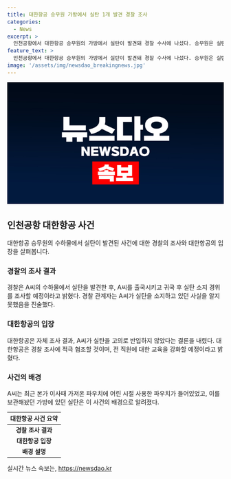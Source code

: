 ```yaml
---
title: 대한항공 승무원 가방에서 실탄 1개 발견 경찰 조사
categories:
  - News
excerpt: >
  인천공항에서 대한항공 승무원의 가방에서 실탄이 발견돼 경찰 수사에 나섰다. 승무원은 실탄을 고의로 반입한 것은 아니라고 주장했고, 대한항공은 이를 확인하고 경찰 수사에 적극 협력할 것이라고 밝혔다. 사람들의 안전에 대한 우려와 함께 대한항공의 조처와 교육 강화에 대한 관심을 불러일으키는 사건으로 보인다.
feature_text: >
  인천공항에서 대한항공 승무원의 가방에서 실탄이 발견돼 경찰 수사에 나섰다. 승무원은 실탄을 고의로 반입한 것은 아니라고 주장했고, 대한항공은 이를 확인하고 경찰 수사에 적극 협력할 것이라고 밝혔다. 사람들의 안전에 대한 우려와 함께 대한항공의 조처와 교육 강화에 대한 관심을 불러일으키는 사건으로 보인다.
image: '/assets/img/newsdao_breakingnews.jpg'
---
```


<p><img src="/assets/img/newsdao_breakingnews.jpg" alt="cryptoinkorea 속보" /></p>

<h2 data-ke-size="size26">인천공항 대한항공 사건</h2>

<p data-ke-size="size16">대한항공 승무원의 수하물에서 실탄이 발견된 사건에 대한 경찰의 조사와 대한항공의 입장을 살펴봅니다.</p>

<h3>경찰의 조사 결과</h3>

<p data-ke-size="size16">경찰은 A씨의 수하물에서 실탄을 발견한 후, A씨를 출국시키고 귀국 후 실탄 소지 경위를 조사할 예정이라고 밝혔다. 경찰 관계자는 A씨가 실탄을 소지하고 있던 사실을 알지 못했음을 진술했다.</p>

<h3>대한항공의 입장</h3>

<p data-ke-size="size16">대한항공은 자체 조사 결과, A씨가 실탄을 고의로 반입하지 않았다는 결론을 내렸다. 대한항공은 경찰 조사에 적극 협조할 것이며, 전 직원에 대한 교육을 강화할 예정이라고 밝혔다.</p>

<h3>사건의 배경</h3>

<p data-ke-size="size16">A씨는 최근 본가 이사때 가져온 파우치에 어린 시절 사용한 파우치가 들어있었고, 이를 보관해놨던 가방에 있던 실탄은 이 사건의 배경으로 알려졌다.</p>

<table>
<thead>
<tr>
<th style="text-align: center;">대한항공 사건 요약</th>
</tr>
</thead>
<tbody>
<tr>
<td style="text-align: center; height: 17px;"><b>경찰 조사 결과</b></td>
</tr>
<tr>
<td style="text-align: center; height: 17px;"><b>대한항공 입장</b></td>
</tr>
<tr>
<td style="text-align: center; height: 17px;"><b>배경 설명</b></td>
</tr>
</tbody>
</table>
실시간 뉴스 속보는, <a href="https://newsdao.kr" rel="dofollow">https://newsdao.kr</a>


